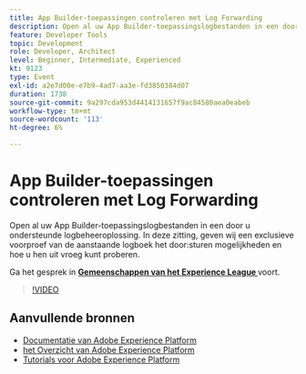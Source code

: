 ```yaml
---
title: App Builder-toepassingen controleren met Log Forwarding
description: Open al uw App Builder-toepassingslogbestanden in een door u ondersteunde logbeheeroplossing. In deze zitting, geven wij een exclusieve voorproef van de aanstaande logboek het door:sturen mogelijkheden en hoe u hen uit vroeg kunt proberen.
feature: Developer Tools
topic: Development
role: Developer, Architect
level: Beginner, Intermediate, Experienced
kt: 9123
type: Event
exl-id: a2e7d00e-e7b9-4ad7-aa3e-fd3850384d07
duration: 1738
source-git-commit: 9a297cda953d4414131657f9ac84580aea0eabeb
workflow-type: tm+mt
source-wordcount: '113'
ht-degree: 6%

---
```


# App Builder-toepassingen controleren met Log Forwarding

Open al uw App Builder-toepassingslogbestanden in een door u ondersteunde logbeheeroplossing. In deze zitting, geven wij een exclusieve voorproef van de aanstaande logboek het door:sturen mogelijkheden en hoe u hen uit vroeg kunt proberen.

Ga het gesprek in **[Gemeenschappen van het Experience League ](https://adobe.ly/3zXM3rp)** voort.

>[!VIDEO](https://video.tv.adobe.com/v/337568/?quality=12&learn=on&hidetitle=true)

## Aanvullende bronnen

- [ Documentatie van Adobe Experience Platform ](https://experienceleague.adobe.com/docs/experience-platform.html)
- [ het Overzicht van Adobe Experience Platform ](https://experienceleague.adobe.com/docs/experience-platform/landing/home.html)
- [Tutorials voor Adobe Experience Platform](https://experienceleague.adobe.com/docs/platform-learn/tutorials/overview.html?lang=nl)
